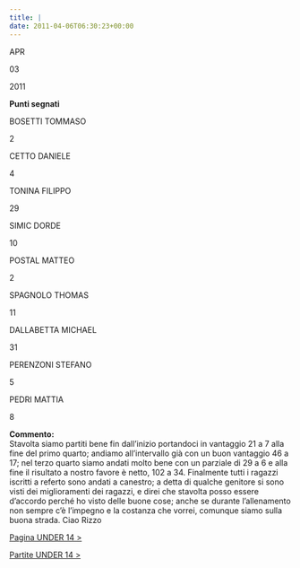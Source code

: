 ```yaml
---
title: |
date: 2011-04-06T06:30:23+00:00
---
```

APR

03

2011

**Punti segnati**

BOSETTI TOMMASO

2

CETTO DANIELE

4

TONINA FILIPPO

29

SIMIC DORDE

10

POSTAL MATTEO

2

SPAGNOLO THOMAS

11

DALLABETTA MICHAEL

31

PERENZONI STEFANO

5

PEDRI MATTIA

8

**Commento:**  
Stavolta siamo partiti bene fin dall’inizio portandoci in vantaggio 21 a 7 alla fine del primo quarto; andiamo all’intervallo già con un buon vantaggio 46 a 17; nel terzo quarto siamo andati molto bene con un parziale di 29 a 6 e alla fine il risultato a nostro favore è netto, 102 a 34. Finalmente tutti i ragazzi iscritti a referto sono andati a canestro; a detta di qualche genitore si sono visti dei miglioramenti dei ragazzi, e direi che stavolta posso essere d’accordo perché ho visto delle buone cose; anche se durante l’allenamento non sempre c’è l’impegno e la costanza che vorrei, comunque siamo sulla buona strada. Ciao Rizzo

[Pagina UNDER 14 >](http://www.basketgardolo.it/under-14)

[Partite UNDER 14 >](http://www.basketgardolo.it/?tag=under-14&cat=11)